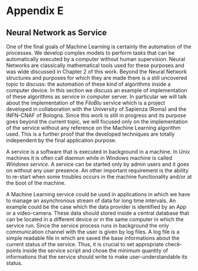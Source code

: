 # Appendix E
## Neural Network as Service


One of the final goals of Machine Learning is certainly the automation of the processes.
We develop complex models to perform tasks that can be automatically executed by a computer without human supervision.
Neural Networks are classically mathematical tools used for these purposes and was wide discussed in Chapter 2 of this work.
Beyond the Neural Network structures and purposes for which they are made there is a still uncovered topic to discuss: the automation of these kind of algorithms inside a computer device.
In this section we discuss an example of implementation of these algorithms as service in computer server.
In particular we will talk about the implementation of the *FiloBlu* service which is a project developed in collaboration with the University of Sapienza (Roma) and the INFN-CNAF of Bologna.
Since this work is still in progress and its purpose goes beyond the current topic, we will focused only on the implementation of the service without any reference on the Machine Learning algorithm used.
This is a further proof that the developed techniques are totally independent by the final application purpose.

A service is a software that is executed in background in a machine.
In Unix machines it is often call *daemon* while in Windows machine is called *Windows service*.
A service can be started only by admin users and it goes on without any user presence.
An other important requirement is the ability to re-start when some troubles occurs in the machine functionality and/or at the boot of the machine.

A Machine Learning service could be used in applications in which we have to manage an asynchronous stream of data for long time intervals.
An example could be the case which the data provider is identified by an App or a video-camera.
These data should stored inside a central database that can be located in a different device or in the same computer in which the service run.
Since the service process runs in background the only communication channel with the user is given by log files.
A log file is a simple readable file in which are saved the base informations about the current status of the service.
Thus, it is crucial to set appropriate check-points inside the service script and chose the minimum quantity of informations that the service should write to make user-understandable its status.
